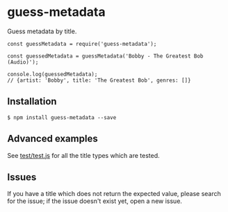 # guess-metadata
Guess metadata by title.

```
const guessMetadata = require('guess-metadata');

const guessedMetadata = guessMetadata('Bobby - The Greatest Bob (Audio)');

console.log(guessedMetadata);
// {artist: 'Bobby', title: 'The Greatest Bob', genres: []}
```

## Installation
```
$ npm install guess-metadata --save
```

## Advanced examples
See [test/test.js](https://github.com/trustedtomato/guess-metadata/blob/master/test/test.js) for all the title types which are tested.

## Issues
If you have a title which does not return the expected value, please search for the issue; if the issue doesn't exist yet, open a new issue.
